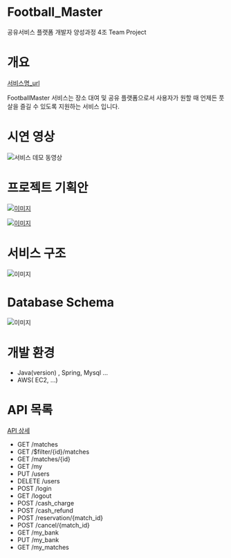 # Football_Master
공유서비스 플랫폼 개발자 양성과정 4조 Team Project



# 개요

[서비스명_url](https://www.naver.com/)

FootballMaster 서비스는 장소 대여 및 공유 플랫폼으로서 
사용자가 원할 때 언제든 풋살을 즐길 수 있도록 지원하는 서비스 입니다.

# 시연 영상

![서비스 데모 동영상 ](http://assets.uxbooth.com/uploads/2018/08/Column-Center-1.gif)

# 프로젝트 기획안

[![이미지](https://user-images.githubusercontent.com/84691802/123197138-0ff1bf00-d4e6-11eb-9965-522e9933dba3.png)](https://www.figma.com/embed?embed_host=share&url=https%3A%2F%2Fwww.figma.com%2Ffile%2Fi4arQ6dSKTEh6BLyhDdosB%2FUntitled%3Fnode-id%3D0%253A1)

[![이미지](https://user-images.githubusercontent.com/84691802/123193656-23019080-d4e0-11eb-8783-9453e8a8b9bd.png)](https://www.miricanvas.com/v/1ga38d)

# 서비스 구조

![이미지](https://user-images.githubusercontent.com/84691802/123191697-986b6200-d4dc-11eb-863a-495649f56ef9.png)

# Database Schema

![이미지](https://user-images.githubusercontent.com/84691802/123033074-19195800-d422-11eb-8349-5752f934457f.png)

# 개발 환경

- Java(version) , Spring, Mysql ...
- AWS( EC2, ...)


# API 목록

[API 상세](https://github.com/TreeGeorge/Football_master/blob/master/api.md)
- GET /matches
- GET /$filter/{id}/matches
- GET /matches/{id}
- GET /my
- PUT /users
- DELETE /users
- POST /login
- GET /logout
- POST /cash_charge
- POST /cash_refund
- POST /reservation/{match_id}
- POST /cancel/{match_id}
- GET /my_bank
- PUT /my_bank
- GET /my_matches
